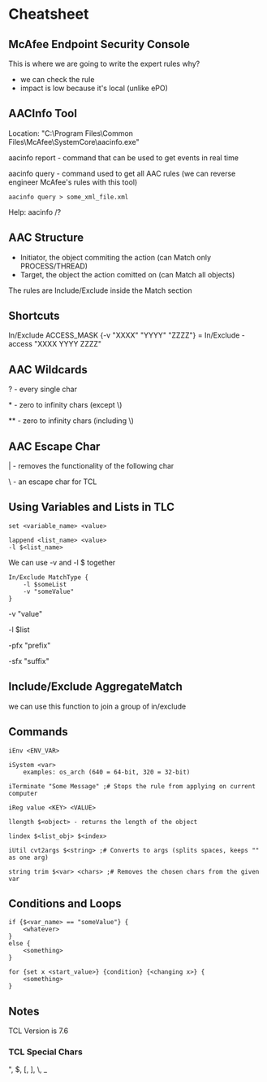 # Cheatsheet

## McAfee Endpoint Security Console
This is where we are going to write the expert rules
why?
- we can check the rule
- impact is low because it's local (unlike ePO)

## AACInfo Tool
Location: "C:\Program Files\Common Files\McAfee\SystemCore\aacinfo.exe"

aacinfo report - command that can be used to get events in real time

aacinfo query - command used to get all AAC rules (we can reverse engineer McAfee's rules with this tool)
```batch
aacinfo query > some_xml_file.xml
```

Help: aacinfo /?

## AAC Structure
- Initiator, the object commiting the action (can Match only PROCESS/THREAD)
- Target, the object the action comitted on (can Match all objects)

The rules are Include/Exclude inside the Match section

## Shortcuts
In/Exclude ACCESS_MASK {-v "XXXX" "YYYY" "ZZZZ"}        =   In/Exclude -access "XXXX YYYY ZZZZ"

## AAC Wildcards
? - every single char

\* - zero to infinity chars (except \\)

** - zero to infinity chars (including \\)

## AAC Escape Char
| - removes the functionality of the following char

\ - an escape char for TCL

## Using Variables and Lists in TLC
```tlc
set <variable_name> <value>
```

```tlc
lappend <list_name> <value>
-l $<list_name>
```

We can use -v <value> and -l $<list> together
```tlc
In/Exclude MatchType {
    -l $someList
    -v "someValue"
}
```

-v		"value"

-l		$list

-pfx	"prefix"

-sfx	"suffix"

## Include/Exclude AggregateMatch
we can use this function to join a group of in/exclude

## Commands
```tlc
iEnv <ENV_VAR>
```
```tlc
iSystem <var>
	examples: os_arch (640 = 64-bit, 320 = 32-bit)
```
```tlc
iTerminate "Some Message" ;# Stops the rule from applying on current computer
```
```tlc
iReg value <KEY> <VALUE>
```
```tlc
llength $<object> - returns the length of the object
```
```tlc
lindex $<list_obj> $<index>
```
```tlc
iUtil cvt2args $<string> ;# Converts to args (splits spaces, keeps "" as one arg)
```
```tlc
string trim $<var> <chars> ;# Removes the chosen chars from the given var
```

## Conditions and Loops
```tlc
if {$<var_name> == "someValue"} {
	<whatever>
}
else {
	<something>
}
```
```tlc
for {set x <start_value>} {condition} {<changing x>} {
	<something>
}
```

## Notes
TCL Version is 7.6
### TCL Special Chars
", $, [, ], \\, _